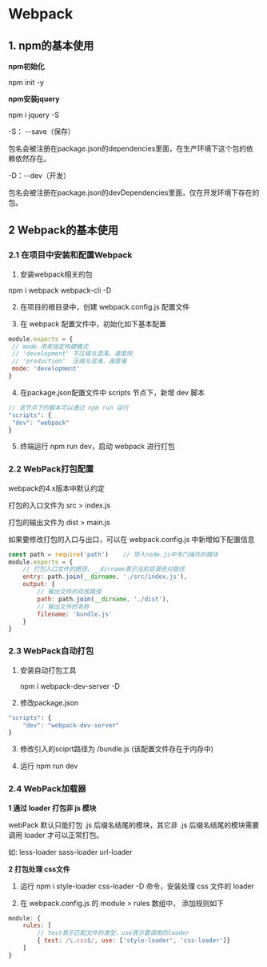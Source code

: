 # Webpack

## 1. npm的基本使用

**npm初始化** 

npm init -y

**npm安装jquery**

npm i jquery -S

-S： --save（保存）

包名会被注册在package.json的dependencies里面，在生产环境下这个包的依赖依然存在。

-D：--dev（开发）

包名会被注册在package.json的devDependencies里面，仅在开发环境下存在的包。

## 2 Webpack的基本使用

### 2.1 在项目中安装和配置Webpack

1. 安装webpack相关的包 

  npm i webpack webpack-cli -D

2. 在项目的根目录中，创建 webpack.config.js 配置文件

3. 在 webpack 配置文件中，初始化如下基本配置

```javascript
module.exports = {
 // mode 用来指定构建模式
 // 'development' 不压缩与混淆，速度快
 // 'production'  压缩与混淆，速度慢
 mode: 'development'
}
```

4. 在package.json配置文件中 scripts 节点下，新增 dev 脚本

```javascript
// 该节点下的脚本可以通过 npm run 运行
"scripts": {
 "dev": "webpack"
}
```

5. 终端运行 npm run dev，启动 webpack 进行打包

### 2.2 WebPack打包配置

webpack的4.x版本中默认约定

打包的入口文件为 src > index.js

打包的输出文件为 dist > main.js

如果要修改打包的入口与出口，可以在 webpack.config.js 中新增如下配置信息

```javascript
const path = require('path')    // 导入node.js中专门操作的模块
module.exports = {
    // 打包入口文件的路径，__dirname表示当前目录绝对路径
    entry: path.join(__dirname, './src/index.js'),
    output: {
        // 输出文件的存放路径
        path: path.join(__dirname, './dist'),
        // 输出文件的名称
        filename: 'bundle.js'
    }
}
```

### 2.3 WebPack自动打包

1. 安装自动打包工具

   npm i webpack-dev-server -D

2. 修改package.json

```javascript
"scripts": {
    "dev": "webpack-dev-server"
}
```

3. 修改引入的sciprt路径为  /bundle.js (该配置文件存在于内存中)

4. 运行 npm run dev

### 2.4 WebPack加载器

**1 通过 loader 打包非 js 模块**

webPack 默认只能打包 .js 后缀名结尾的模块，其它非 .js 后缀名结尾的模块需要调用 loader 才可以正常打包。

如: less-loader sass-loader url-loader

**2 打包处理 css文件**

1. 运行 npm i style-loader css-loader -D 命令，安装处理 css 文件的 loader

2. 在 webpack.config.js 的 module > rules 数组中， 添加规则如下

```javascript
module: {
    rules: [
        // test表示匹配文件的类型，use表示要调用的loader
        { test: /\.css$/, use: ['style-loader', 'css-loader']}
    ]
}
```

